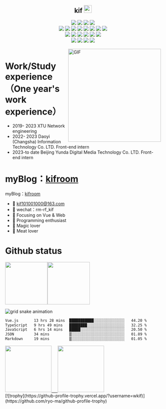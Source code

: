 

<p align="center">
<h2 height="200px" align="center">kif <img src="https://cdn.jsdelivr.net/gh/MaleWeb/picture/images/techblog/hi.gif" width="25"></h2>
</p>



<div align="center">
  <img src="https://img.shields.io/badge/-JavaScript-f6da1c?style=flat&logo=javascript&logoColor=white">
  <img src="https://img.shields.io/badge/-TypeScript-2b6dbf?style=flat&logo=typescript&logoColor=white">
  <img src="https://img.shields.io/badge/-Python-FFDC52?style=flat&logo=python&logoColor=white">
  <img src="https://img.shields.io/badge/-Rust-F3F3F3?style=flat&logo=rust&logoColor=white">
</div>
<div align="center">
  <img src="https://img.shields.io/badge/-Vue-46b882?style=flat&logo=vue.js&logoColor=white">
  <img src="https://img.shields.io/badge/-React-087EA4?style=flat&logo=react&logoColor=white">
  <img src="https://img.shields.io/badge/-wasm-408e43?style=flat&logo=WebAssembly&logoColor=white">
  <img src="https://img.shields.io/badge/miniprogram-09b955?style=flat&logo=wechat&logoColor=white">
  <img src="https://img.shields.io/badge/-Uniapp-bf608e?style=flat&logo=uniapp&logoColor=white">
  <img src="https://img.shields.io/badge/-Nuxt3-bf608e?style=flat&logo=nuxt.js&logoColor=white">
  <img src="https://img.shields.io/badge/-Flask-000000?style=flat&logo=flask&logoColor=white">
  <img src="https://img.shields.io/badge/-Django-2b6dbf?style=flat&logo=django&logoColor=white">
</div>
<div align="center">
     <img src="https://img.shields.io/badge/-less-bf608e?style=flat&logo=less&logoColor=white">
     <img src="https://img.shields.io/badge/-sass-bf608e?style=flat&logo=sass&logoColor=white">
     <img src="https://img.shields.io/badge/-unoss-bf608e?style=flat&logo=unoss&logoColor=white">
    <img src="https://img.shields.io/badge/-vite-646CFF?style=flat&logo=vite&logoColor=white">
    <img src="https://img.shields.io/badge/-Webpack-%232C3A42?style=flat&logo=webpack&logoColor=white">
  	<img src="https://img.shields.io/badge/-ESLint-%234B32C3?style=flat&logo=eslint&logoColor=white">
</div>
<div align="center">
  <img src="https://img.shields.io/badge/-arch linux-bf608e?style=flat&logo=archlinux&logoColor=white">
  <img src="https://img.shields.io/badge/-Git-ee462c?style=flat&logo=git&logoColor=white">
  <img src="https://img.shields.io/badge/-Nginx-408e43?style=flat&logo=nginx&logoColor=white">
  <img src="https://img.shields.io/badge/-Github-black?style=flat&logo=github">
</div>
<br />

<img align="right" alt="GIF" src="https://github.com/devSouvik/devSouvik/blob/master/gif4.gif?raw=true" width="300"/>



# Work/Study experience（One year's work experience）
- 2019- 2023        XTU                                                      Network engineering
- 2022- 2023        Daoyi (Changsha) Information Technology Co. LTD.         Front-end intern
- 2023-to date      Beijing Yunda Digital Media Technology Co. LTD.          Front-end intern

myBlog：<a href="https://blog.kifroom.icu/">kifroom</a>
=======
myBlog：<a href="https://hexo.kifroom.icu/">kifroom</a>

- :email: kif101001000@163.com
- 💬 wechat：rm-rf_kif
- :orange_book: Focusing on Vue & Web
- :hammer: Programming enthusiast
- :ram: Magic lover
- :meat_on_bone: Meat lover




# Github status

<img align="" height="137px" src="https://github-readme-stats.vercel.app/api?username=wkif&hide_title=true&hide_border=true&show_icons=true&include_all_commits=true&line_height=21&bg_color=0,EC6C6C,FFD479,FFFC79,73FA79&theme=graywhite" /><img align="" height="137px" src="https://github-readme-stats.vercel.app/api/top-langs/?username=wkif&hide_title=true&hide_border=true&layout=compact&bg_color=0,73FA79,73FDFF,D783FF&theme=graywhite&locale=cn" />

![grid snake animation](https://kifimg.oss-cn-beijing.aliyuncs.com/project/github-user-contribution.svg)



<!--START_SECTION:waka-->

```txt
Vue.js       13 hrs 28 mins  ███████████░░░░░░░░░░░░░░   44.20 %
TypeScript   9 hrs 49 mins   ████████░░░░░░░░░░░░░░░░░   32.25 %
JavaScript   6 hrs 14 mins   █████░░░░░░░░░░░░░░░░░░░░   20.50 %
JSON         34 mins         ▒░░░░░░░░░░░░░░░░░░░░░░░░   01.89 %
Markdown     19 mins         ▒░░░░░░░░░░░░░░░░░░░░░░░░   01.05 %
```

<!--END_SECTION:waka-->


 <div align="left">
      <a href="#">
        <img src="https://user-images.githubusercontent.com/46062972/177761749-da9d5297-87ac-4c30-b069-16bc685a7e80.png" width="150"> 
        <span>&nbsp;&nbsp;&nbsp;</span>
        <img src="https://user-images.githubusercontent.com/46062972/177762098-5ea66dc6-5c5b-4877-9edc-0610f4816530.jpeg" width="150">
      </a>
    </div>
[![trophy](https://github-profile-trophy.vercel.app/?username=wkif)](https://github.com/ryo-ma/github-profile-trophy)
